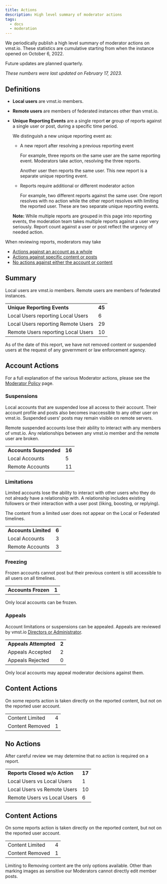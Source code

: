 ```yaml
---
title: Actions
description: High level summary of moderator actions
tags:
  - docs
  - moderation
---
```


We periodically publish a high level summary of moderator actions on vmst.io.
These statistics are cumulative starting from when the instance opened on October 6, 2022.

Future updates are planned quarterly.

_These numbers were last updated on February 17, 2023._

## Definitions

- **Local users** are vmst.io members.
- **Remote users** are members of federated instances other than vmst.io.
- **Unique Reporting Events** are a single report **or** group of reports against a single user or post, during a specific time period.

  We distinguish a new unique reporting event as:
  - A new report after resolving a previous reporting event
    
    For example, three reports on the same user are the same reporting event.
    Moderators take action, resolving the three reports.
  
    Another user then reports the same user.
    This new report is a separate unique reporting event.
  
  - Reports require additional or different moderator action
  
    For example, two different reports against the same user.
    One report resolves with no action while the other report resolves with limiting the reported user.
    These are two separate unique reporting events.
  
  **Note:** While multiple reports are grouped in this page into reporting events, the moderation team takes multiple reports against a user very seriously.
  Report count against a user or post reflect the urgency of needed action.

When reviewing reports, moderators may take

* [Actions against an account as a whole](#account-actions)
* [Actions against specific content or posts](#content-actions)
* [No actions against either the account or content](#no-actions)

## Summary
Local users are vmst.io members.
Remote users are members of federated instances.

| | |
|---|---|
| **Unique Reporting Events** | **45** |
| Local Users reporting Local Users | 6 |
| Local Users reporting Remote Users | 29 |
| Remote Users reporting Local Users | 10 |

As of the date of this report, we have not removed content or suspended users at the request of any government or law enforcement agency.

## Account Actions

For a full explanation of the various Moderator actions, please see the [Moderator Policy](/moderation) page.

### Suspensions

Local accounts that are suspended lose all access to their account.
Their account profile and posts also becomes inaccessible to any other user on vmst.io.
Suspended users' posts may remain visible on remote servers.

Remote suspended accounts lose their ability to interact with any members of vmst.io.
Any relationships between any vmst.io member and the remote user are broken.

| | |
|---|---|
| **Accounts Suspended** | **16** |
| Local Accounts | 5 |
| Remote Accounts | 11 |

### Limitations

Limited accounts lose the ability to interact with other users who they do not already have a relationship with.
A relationship includes existing followers or their interaction with a user post (liking, boosting, or replying). 

The content from a limited user does not appear on the Local or Federated timelines.

| | |
|---|---|
| **Accounts Limited** | **6** |
| Local Accounts | 3 |
| Remote Accounts | 3 |

### Freezing

Frozen accounts cannot post but their previous content is still accessible to all users on all timelines.

| | |
|---|---|
| **Accounts Frozen** | **1** |

Only local accounts can be frozen.

### Appeals

Account limitations or suspensions can be appealed.
Appeals are reviewed by vmst.io [Directors or Administrator](/staff).

| | |
|---|---|
| **Appeals Attempted** | **2** |
| Appeals Accepted | 2 |
| Appeals Rejected | 0 |

Only local accounts may appeal moderator decisions against them.

## Content Actions

On some reports action is taken directly on the reported content, but not on the reported user account.

| | |
|---|---|
| Content Limited | 4 |
| Content Removed | 1 |

## No Actions

After careful review we may determine that no action is required on a report.

| | |
|---|---|
| **Reports Closed w/o Action** | **17** |
| Local Users vs Local Users | 1 |
| Local Users vs Remote Users | 10 |
| Remote Users vs Local Users | 6 |

## Content Actions

On some reports action is taken directly on the reported content, but not on the reported user account.

| | |
|---|---|
| Content Limited | 4 |
| Content Removed | 1 |

Limiting to Removing content are the only options available.
Other than marking images as sensitive our Moderators cannot directly edit member posts.
